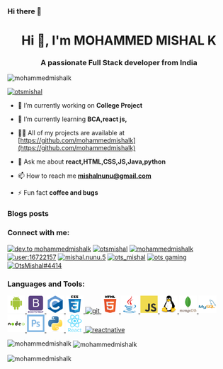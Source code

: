 ### Hi there 👋
<h1 align="center">Hi 👋, I'm MOHAMMED MISHAL K</h1>
<h3 align="center">A passionate Full Stack developer from India</h3>

<p align="left"> <img src="https://komarev.com/ghpvc/?username=mohammedmishalk&label=Profile%20views&color=0e75b6&style=flat" alt="mohammedmishalk" /> </p>

<p align="left"> <a href="https://twitter.com/otsmishal" target="blank"><img src="https://img.shields.io/twitter/follow/otsmishal?logo=twitter&style=for-the-badge" alt="otsmishal" /></a> </p>

- 🔭 I’m currently working on **College Project**

- 🌱 I’m currently learning **BCA,react js,**

- 👨‍💻 All of my projects are available at [https://github.com/mohammedmishalk](https://github.com/mohammedmishalk)

- 💬 Ask me about **react,HTML,CSS,JS,Java,python**

- 📫 How to reach me **mishalnunu@gmail.com**

- ⚡ Fun fact **coffee and bugs**

### Blogs posts
<!-- BLOG-POST-LIST:START -->
<!-- BLOG-POST-LIST:END -->

<h3 align="left">Connect with me:</h3>
<p align="left">
<a href="https://dev.to/dev.to mohammedmishalk" target="blank"><img align="center" src="https://cdn.jsdelivr.net/npm/simple-icons@3.0.1/icons/dev-dot-to.svg" alt="dev.to mohammedmishalk" height="30" width="40" /></a>
<a href="https://twitter.com/otsmishal" target="blank"><img align="center" src="https://raw.githubusercontent.com/rahuldkjain/github-profile-readme-generator/master/src/images/icons/Social/twitter.svg" alt="otsmishal" height="30" width="40" /></a>
<a href="https://linkedin.com/in/mohammedmishalk" target="blank"><img align="center" src="https://raw.githubusercontent.com/rahuldkjain/github-profile-readme-generator/master/src/images/icons/Social/linked-in-alt.svg" alt="mohammedmishalk" height="30" width="40" /></a>
<a href="https://stackoverflow.com/users/user:16722157" target="blank"><img align="center" src="https://raw.githubusercontent.com/rahuldkjain/github-profile-readme-generator/master/src/images/icons/Social/stack-overflow.svg" alt="user:16722157" height="30" width="40" /></a>
<a href="https://fb.com/mishal.nunu.5" target="blank"><img align="center" src="https://raw.githubusercontent.com/rahuldkjain/github-profile-readme-generator/master/src/images/icons/Social/facebook.svg" alt="mishal.nunu.5" height="30" width="40" /></a>
<a href="https://instagram.com/ots_mishal" target="blank"><img align="center" src="https://raw.githubusercontent.com/rahuldkjain/github-profile-readme-generator/master/src/images/icons/Social/instagram.svg" alt="ots_mishal" height="30" width="40" /></a>
<a href="https://www.youtube.com/c/ots gaming" target="blank"><img align="center" src="https://raw.githubusercontent.com/rahuldkjain/github-profile-readme-generator/master/src/images/icons/Social/youtube.svg" alt="ots gaming" height="30" width="40" /></a>
<a href="https://discord.gg/OtsMishal#4414" target="blank"><img align="center" src="https://raw.githubusercontent.com/rahuldkjain/github-profile-readme-generator/master/src/images/icons/Social/discord.svg" alt="OtsMishal#4414" height="30" width="40" /></a>
</p>

<h3 align="left">Languages and Tools:</h3>
<p align="left"> <a href="https://developer.android.com" target="_blank"> <img src="https://raw.githubusercontent.com/devicons/devicon/master/icons/android/android-original-wordmark.svg" alt="android" width="40" height="40"/> </a> <a href="https://getbootstrap.com" target="_blank"> <img src="https://raw.githubusercontent.com/devicons/devicon/master/icons/bootstrap/bootstrap-plain-wordmark.svg" alt="bootstrap" width="40" height="40"/> </a> <a href="https://www.cprogramming.com/" target="_blank"> <img src="https://raw.githubusercontent.com/devicons/devicon/master/icons/c/c-original.svg" alt="c" width="40" height="40"/> </a> <a href="https://www.w3schools.com/css/" target="_blank"> <img src="https://raw.githubusercontent.com/devicons/devicon/master/icons/css3/css3-original-wordmark.svg" alt="css3" width="40" height="40"/> </a> <a href="https://git-scm.com/" target="_blank"> <img src="https://www.vectorlogo.zone/logos/git-scm/git-scm-icon.svg" alt="git" width="40" height="40"/> </a> <a href="https://www.w3.org/html/" target="_blank"> <img src="https://raw.githubusercontent.com/devicons/devicon/master/icons/html5/html5-original-wordmark.svg" alt="html5" width="40" height="40"/> </a> <a href="https://www.java.com" target="_blank"> <img src="https://raw.githubusercontent.com/devicons/devicon/master/icons/java/java-original.svg" alt="java" width="40" height="40"/> </a> <a href="https://developer.mozilla.org/en-US/docs/Web/JavaScript" target="_blank"> <img src="https://raw.githubusercontent.com/devicons/devicon/master/icons/javascript/javascript-original.svg" alt="javascript" width="40" height="40"/> </a> <a href="https://www.linux.org/" target="_blank"> <img src="https://raw.githubusercontent.com/devicons/devicon/master/icons/linux/linux-original.svg" alt="linux" width="40" height="40"/> </a> <a href="https://www.mongodb.com/" target="_blank"> <img src="https://raw.githubusercontent.com/devicons/devicon/master/icons/mongodb/mongodb-original-wordmark.svg" alt="mongodb" width="40" height="40"/> </a> <a href="https://www.mysql.com/" target="_blank"> <img src="https://raw.githubusercontent.com/devicons/devicon/master/icons/mysql/mysql-original-wordmark.svg" alt="mysql" width="40" height="40"/> </a> <a href="https://nodejs.org" target="_blank"> <img src="https://raw.githubusercontent.com/devicons/devicon/master/icons/nodejs/nodejs-original-wordmark.svg" alt="nodejs" width="40" height="40"/> </a> <a href="https://www.photoshop.com/en" target="_blank"> <img src="https://raw.githubusercontent.com/devicons/devicon/master/icons/photoshop/photoshop-line.svg" alt="photoshop" width="40" height="40"/> </a> <a href="https://www.python.org" target="_blank"> <img src="https://raw.githubusercontent.com/devicons/devicon/master/icons/python/python-original.svg" alt="python" width="40" height="40"/> </a> <a href="https://reactjs.org/" target="_blank"> <img src="https://raw.githubusercontent.com/devicons/devicon/master/icons/react/react-original-wordmark.svg" alt="react" width="40" height="40"/> </a> <a href="https://reactnative.dev/" target="_blank"> <img src="https://reactnative.dev/img/header_logo.svg" alt="reactnative" width="40" height="40"/> </a> </p>

<p><img align="left" src="https://github-readme-stats.vercel.app/api/top-langs?username=mohammedmishalk&show_icons=true&locale=en&layout=compact" alt="mohammedmishalk" /></p>

<p>&nbsp;<img align="center" src="https://github-readme-stats.vercel.app/api?username=mohammedmishalk&show_icons=true&locale=en" alt="mohammedmishalk" /></p>

<p><img align="center" src="https://github-readme-streak-stats.herokuapp.com/?user=mohammedmishalk&" alt="mohammedmishalk" /></p>
